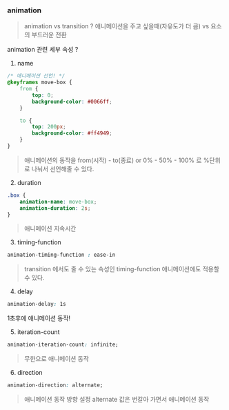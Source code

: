 ### animation

> animation vs transition ? 애니메이션을 주고 싶을때(자유도가 더 큼) vs 요소의 부드러운 전환  

animation 관련 세부 속성  ?

1. name

```css
/* 애니메이션 선언! */
@keyframes move-box {
    from {
        top: 0;
        background-color: #0066ff;
    }

    to {
        top: 200px;
        background-color: #ff4949;
    }
}
```

> 애니메이션의 동작을 from(시작) - to(종료)  or  0% - 50% - 100% 로 %단위로 나눠서 선언해줄 수 있다.  


2. duration

```css
.box {
    animation-name: move-box;
    animation-duration: 2s;
}
```

> 애니메이션 지속시간

3. timing-function  

```css
animation-timing-function : ease-in
```

> transition 에서도 줄 수 있는 속성인 timing-function 애니메이션에도 적용할 수 있다.  

4. delay

```css
animation-delay: 1s
```

1초후에 애니메이션 동작!  

5. iteration-count  

```css
animation-iteration-count: infinite;
```

> 무한으로 애니메이션 동작

6. direction  

```css
animation-direction: alternate;
```

> 애니메이션 동작 방향 설정 alternate 값은 번갈아 가면서 애니메이션 동작

